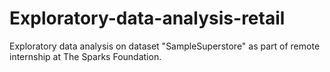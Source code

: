 # Exploratory-data-analysis-retail
Exploratory data analysis on dataset "SampleSuperstore" as part of remote internship at The Sparks Foundation.
